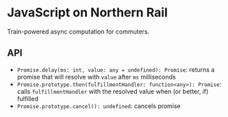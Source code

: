 # JavaScript on Northern Rail

Train-powered async computation for commuters.

## API

* `Promise.delay(ms: int, value: any = undefined): Promise`: returns a promise that will resolve with `value` after `ms` milliseconds
* `Promise.prototype.then(fulfillmentHandler: function<any>): Promise`: calls `fulfillmentHandler` with the resolved value when (or better, if) fulfilled
* `Promise.prototype.cancel(): undefined`: cancels promise

